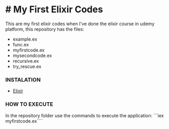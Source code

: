 # # My First Elixir Codes

This are my first elixir codes when I've done the elixir course in udemy platform, this repository has the files:
 - example.ex
 - func.ex
 - myfirstcode.ex
 - mysecondcode.ex
 - recursive.ex
 - try_rescue.ex

### INSTALATION
 - [Elixir](https://elixir-lang.org/install.html)

### HOW TO EXECUTE
 In the repository folder use the commands to execute the application:
 ```iex myfirstcode.ex````
 
